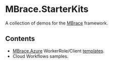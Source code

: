 # MBrace.StarterKits

A collection of demos for the [MBrace](http://www.m-brace.net/) framework.

## Contents

* [MBrace.Azure](http://github.com/mbraceproject/MBrace.Azure) WorkerRole/Client [templates](azure/AZURE.md).
* Cloud Workflows samples.
